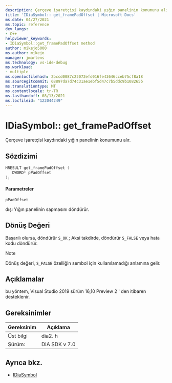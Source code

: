 ```yaml
---
description: Çerçeve işaretçisi kaydındaki yığın panelinin konumunu alır.
title: 'IDiaSymbol:: get_framePadOffset | Microsoft Docs'
ms.date: 04/27/2021
ms.topic: reference
dev_langs:
- C++
helpviewer_keywords:
- IDiaSymbol::get_framePadOffset method
author: mikejo5000
ms.author: mikejo
manager: jmartens
ms.technology: vs-ide-debug
ms.workload:
- multiple
ms.openlocfilehash: 2bccd0087c22072efd016fe43646cceb75cf8a18
ms.sourcegitcommit: 68897da7d74c31ae1ebf5d47c7b5ddc9b108265b
ms.translationtype: MT
ms.contentlocale: tr-TR
ms.lasthandoff: 08/13/2021
ms.locfileid: "122044249"
---
```

# <a name="idiasymbolget_framepadoffset"></a>IDiaSymbol:: get_framePadOffset

Çerçeve işaretçisi kaydındaki yığın panelinin konumunu alır.

## <a name="syntax"></a>Sözdizimi

```C++
HRESULT get_framePadOffset ( 
   DWORD* pPadOffset
);
```

#### <a name="parameters"></a>Parametreler

 `pPadOffset`

dışı Yığın panelinin sapmasını döndürür.

## <a name="return-value"></a>Dönüş Değeri

 Başarılı olursa, döndürür `S_OK` ; Aksi takdirde, döndürür `S_FALSE` veya hata kodu döndürür.

> [!NOTE]
> Dönüş değeri, `S_FALSE` özelliğin sembol için kullanılamadığı anlamına gelir.

## <a name="remarks"></a>Açıklamalar

bu yöntem, Visual Studio 2019 sürüm 16,10 Preview 2 ' den itibaren desteklenir.

## <a name="requirements"></a>Gereksinimler

|Gereksinim|Açıklama|
|-----------------|-----------------|
|Üst bilgi|dia2. h|
|Sürüm:|DIA SDK v 7.0|

## <a name="see-also"></a>Ayrıca bkz.
- [IDiaSymbol](../../debugger/debug-interface-access/idiasymbol.md)
